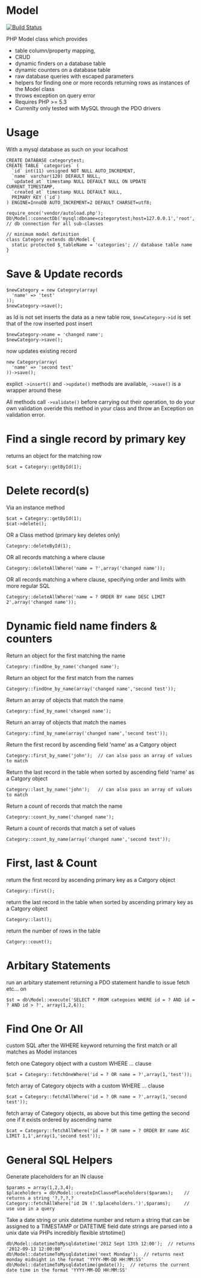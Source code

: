 Model
=====

[![Build Status](https://scrutinizer-ci.com/g/freshsauce/model-orm-php/badges/build.png?b=master)](https://scrutinizer-ci.com/g/freshsauce/model-orm-php/build-status/master)

PHP Model class which provides

* table column/property mapping,
* CRUD
* dynamic finders on a database table
* dynamic counters on a database table
* raw database queries with escaped parameters
* helpers for finding one or more records returning rows as instances of the Model class
* throws exception on query error
* Requires PHP >= 5.3
* Currenlty only tested with MySQL through the PDO drivers

Usage
=====

With a mysql database as such on your localhost

    CREATE DATABASE categorytest;
    CREATE TABLE `categories` (
      `id` int(11) unsigned NOT NULL AUTO_INCREMENT,
      `name` varchar(120) DEFAULT NULL,
      `updated_at` timestamp NULL DEFAULT NULL ON UPDATE CURRENT_TIMESTAMP,
      `created_at` timestamp NULL DEFAULT NULL,
      PRIMARY KEY (`id`)
    ) ENGINE=InnoDB AUTO_INCREMENT=2 DEFAULT CHARSET=utf8;

    require_once('vendor/autoload.php');
    Db\Model::connectDb('mysql:dbname=categorytest;host=127.0.0.1','root','');    // db connection for all sub-classes

    // minimum model definition
    class Category extends db\Model {
      static protected $_tableName = 'categories'; // database table name
    }

Save & Update records
=====================

    $newCategory = new Category(array(
      'name' => 'test'
    ));
    $newCategory->save();

as Id is not set inserts the data as a new table row, `$newCategory->id` is set that of the row inserted post insert

    $newCategory->name = 'changed name';
    $newCategory->save();

now updates existing record

    new Category(array(
      'name' => 'second test'
    ))->save();
    
explict `->insert()` and `->update()` methods are available, `->save()` is a wrapper around these

All methods call `->validate()` before carrying out their operation, to do your own validation overide this method in your class and throw an Exception on validation error.

Find a single record by primary key
===================================

returns an object for the matching row

    $cat = Category::getById(1);

Delete record(s)
==================

Via an instance method

    $cat = Category::getById(1);
    $cat->delete();

OR a Class method (primary key deletes only)

    Category::deleteById(1);
    
OR  all records matching a where clause

    Category::deleteAllWhere('name = ?',array('changed name'));
    
OR  all records matching a where clause, specifying order and limits with more regular SQL

    Category::deleteAllWhere('name = ? ORDER BY name DESC LIMIT 2',array('changed name'));

Dynamic field name finders & counters
=====================================

Return an object for the first matching the name

    Category::findOne_by_name('changed name');

Return an object for the first match from the names

    Category::findOne_by_name(array('changed name','second test'));

Return an array of objects that match the name

    Category::find_by_name('changed name');

Return an array of objects that match the names

    Category::find_by_name(array('changed name','second test'));

Return the first record by ascending field 'name' as a Catgory object

    Category::first_by_name('john');  // can also pass an array of values to match

Return the last record in the table when sorted by ascending field 'name' as a Catgory object

    Category::last_by_name('john');   // can also pass an array of values to match

Return a count of records that match the name

    Category::count_by_name('changed name');

Return a count of records that match a set of values

    Category::count_by_name(array('changed name','second test'));

First, last & Count
===================

return the first record by ascending primary key as a Catgory object

    Category::first();

return the last record in the table when sorted by ascending primary key as a Catgory object

    Category::last();

return the number of rows in the table

    Catgory::count();

Arbitary Statements
===================

run an arbitary statement returning a PDO statement handle to issue fetch etc... on

    $st = db\Model::execute('SELECT * FROM categoies WHERE id = ? AND id = ? AND id > ?', array(1,2,6));

Find One Or All
===============

custom SQL after the WHERE keyword returning the first match or all matches as Model instances

fetch one Category object with a custom WHERE ... clause

    $cat = Category::fetchOneWhere('id = ? OR name = ?',array(1,'test'));

fetch array of Category objects with a custom WHERE ... clause

    $cat = Category::fetchAllWhere('id = ? OR name = ?',array(1,'second test'));
    
fetch array of Category objects, as above but this time getting the second one if it exists ordered by ascending name

    $cat = Category::fetchAllWhere('id = ? OR name = ? ORDER BY name ASC LIMIT 1,1',array(1,'second test'));

General SQL Helpers
===================

Generate placeholders for an IN clause

    $params = array(1,2,3,4);
    $placeholders = db\Model::createInClausePlaceholders($params);    // returns a string '?,?,?,?
    Category::fetchAllWhere('id IN ('.$placeholders.')',$params);     // use use in a query

Take a date string or unix datetime number and return a string that can be assigned to a TIMESTAMP or DATETIME field
date strings are parsed into a unix date via PHPs incredibly flexible strtotime()

    db\Model::datetimeToMysqldatetime('2012 Sept 13th 12:00');  // returns '2012-09-13 12:00:00'
    db\Model::datetimeToMysqldatetime('next Monday');  // returns next monday midnight in the format 'YYYY-MM-DD HH:MM:SS'
    db\Model::datetimeToMysqldatetime(gmdate());  // returns the current date time in the format 'YYYY-MM-DD HH:MM:SS'
    